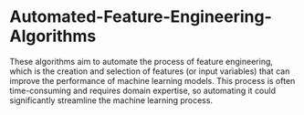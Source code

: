 # Automated-Feature-Engineering-Algorithms
These algorithms aim to automate the process of feature engineering, which is the creation and selection of features (or input variables) that can improve the performance of machine learning models. This process is often time-consuming and requires domain expertise, so automating it could significantly streamline the machine learning process.
